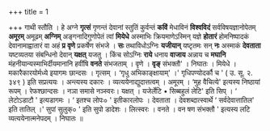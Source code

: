 +++
title = 1

+++
गाथी स्तौति । हे अग्ने **गृत्सं** गृणन्तं देवानां स्तुतिं कुर्वन्तं **कविं** मेधाविनं **विश्वविदं** सर्वविषयज्ञानोपेतम् **अमूरम्** अमूढम् **अग्निम्** अङ्गनादिगुणोपेतं त्वां **मियेधे** अस्माभिः क्रियमाणेऽस्मिन् यज्ञे **होतारं** होमनिष्पादकं देवानामाह्वातारं वा अहं **प्र** **वृणे** प्रकर्षेण संभजे । **सः** तथाविधोऽग्निः **यजीयान्** यष्टृतमः सन् **नः** अस्माकं **देवताता** यष्टव्यतया संबन्धिनो देवान् **यक्षत्** यजतु । किंच सोऽग्निः **राये** धनाय **वाजाय** अन्नाय च **मघानि** मंहनीयान्यस्माभिर्दीयमानानि हवींषि **वनते** संभजताम् । वृणे । **वृङ्** संभक्तौ' । निघातः । मियेधे । मकारैकारयोर्मध्ये इयागमः छान्दसः । गृत्सम् । ‘गृधु अभिकाङ्क्षायाम्' ।' गृधिपण्योदर्कौ च ' ( उ. सू. २. ३४९ ) इति सप्रत्ययः । अन्त्यस्य दकारः । व्यत्ययेनाद्युदात्तत्वम् । अमूरम् । ‘मुह वैचित्ये' इत्यस्य निष्ठायां रूपम् । रेफश्छान्दसः । नञा समासे नञ्स्वरः। यक्षत् । यजेर्लेटि • सिब्बहुलं लेटि' इति सिप् । ‘ लेटोऽडाटौ ' इत्यडागमः । ‘ इतश्च लोपः० ' इतीकारलोपः । देवताता । देवशब्दात्स्वार्थे ‘ सर्वदेवात्तातिल' इति तातिल् ।' सुपां सुलुक्० ' इति सुपो डादेशः । लित्स्वरः । वनते । वन षण संभक्तौ ' इत्यस्य लटि व्यत्ययेनात्मनेपदम् । निघातः ॥